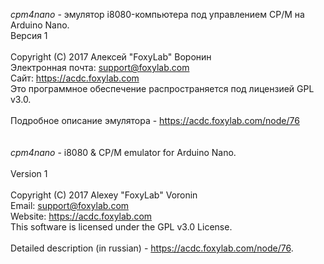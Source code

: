 <i>cpm4nano</i> - эмулятор i8080-компьютера под управлением CP/M на Arduino Nano.<br/>
Версия 1<br/><br/>
Copyright (C) 2017 Алексей "FoxyLab" Воронин<br/>
Электронная почта:    support@foxylab.com<br/>
Сайт:  https://acdc.foxylab.com<br/>
Это программное обеспечение распространяется под лицензией GPL v3.0.<br/><br/>
Подробное описание эмулятора - https://acdc.foxylab.com/node/76<br/><br/><br/>
<i>cpm4nano</i> - i8080 & CP/M emulator for Arduino Nano.<br/><br/>
Version 1<br/><br/>
Copyright (C) 2017 Alexey "FoxyLab" Voronin<br/>
Email:    support@foxylab.com<br/>
Website:  https://acdc.foxylab.com<br/>
This software is licensed under the GPL v3.0 License.<br/><br/>
Detailed description (in russian) - https://acdc.foxylab.com/node/76.
